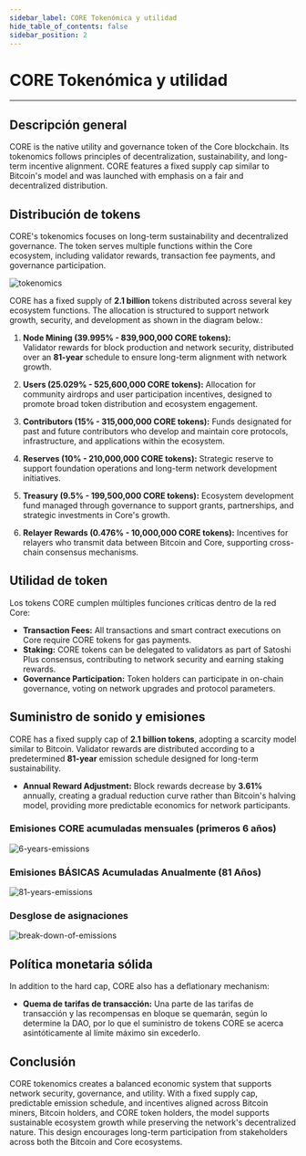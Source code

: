 ```yaml
---
sidebar_label: CORE Tokenómica y utilidad
hide_table_of_contents: false
sidebar_position: 2
---
```


# CORE Tokenómica y utilidad

---

## Descripción general

CORE is the native utility and governance token of the Core blockchain. Its tokenomics follows principles of decentralization, sustainability, and long-term incentive alignment. CORE features a fixed supply cap similar to Bitcoin's model and was launched with emphasis on a fair and decentralized distribution.

## Distribución de tokens

CORE's tokenomics focuses on long-term sustainability and decentralized governance. The token serves multiple functions within the Core ecosystem, including validator rewards, transaction fee payments, and governance participation.

![tokenomics](../../../../../../../static/img/tokenomics/CORE_Tokenomics.png)

CORE has a fixed supply of **2.1 billion** tokens distributed across several key ecosystem functions. The allocation is structured to support network growth, security, and development as shown in the diagram below.:

1. **Node Mining (39.995% - 839,900,000 CORE tokens):**\
  Validator rewards for block production and network security, distributed over an **81-year** schedule to ensure long-term alignment with network growth.

2. **Users (25.029% - 525,600,000 CORE tokens):** Allocation for community airdrops and user participation incentives, designed to promote broad token distribution and ecosystem engagement.

3. **Contributors (15% - 315,000,000 CORE tokens):** Funds designated for past and future contributors who develop and maintain core protocols, infrastructure, and applications within the ecosystem.

4. **Reserves (10% - 210,000,000 CORE tokens):** Strategic reserve to support foundation operations and long-term network development initiatives.

5. **Treasury (9.5% - 199,500,000 CORE tokens):** Ecosystem development fund managed through governance to support grants, partnerships, and strategic investments in Core's growth.

6. **Relayer Rewards (0.476% - 10,000,000 CORE tokens):** Incentives for relayers who transmit data between Bitcoin and Core, supporting cross-chain consensus mechanisms.

## Utilidad de token

Los tokens CORE cumplen múltiples funciones críticas dentro de la red Core:

- **Transaction Fees:** All transactions and smart contract executions on Core require CORE tokens for gas payments.
- **Staking:** CORE tokens can be delegated to validators as part of Satoshi Plus consensus, contributing to network security and earning staking rewards.
- **Governance Participation:** Token holders can participate in on-chain governance, voting on network upgrades and protocol parameters.

## Suministro de sonido y emisiones

CORE has a fixed supply cap of **2.1 billion tokens**, adopting a scarcity model similar to Bitcoin. Validator rewards are distributed according to a predetermined **81-year** emission schedule designed for long-term sustainability.

- **Annual Reward Adjustment:** Block rewards decrease by **3.61%** annually, creating a gradual reduction curve rather than Bitcoin's halving model, providing more predictable economics for network participants.

### Emisiones CORE acumuladas mensuales (primeros 6 años)

![6-years-emissions](../../../../../../../static/img/tokenomics/Cumulative_CORE_Emissions_Monthly.png)

### Emisiones BÁSICAS Acumuladas Anualmente (81 Años)

![81-years-emissions](../../../../../../../static/img/tokenomics/Cumulative_CORE_Emissions_Yearly.png)

### Desglose de asignaciones

![break-down-of-emissions](../../../../../../../static/img/tokenomics/Breakdown_of_Allocations.png)

## Política monetaria sólida

In addition to the hard cap, CORE also has a deflationary mechanism:

- **Quema de tarifas de transacción:** Una parte de las tarifas de transacción y las recompensas en bloque se quemarán, según lo determine la DAO, por lo que el suministro de tokens CORE se acerca asintóticamente al límite máximo sin excederlo.

## Conclusión

CORE tokenomics creates a balanced economic system that supports network security, governance, and utility. With a fixed supply cap, predictable emission schedule, and incentives aligned across Bitcoin miners, Bitcoin holders, and CORE token holders, the model supports sustainable ecosystem growth while preserving the network's decentralized nature. This design encourages long-term participation from stakeholders across both the Bitcoin and Core ecosystems.